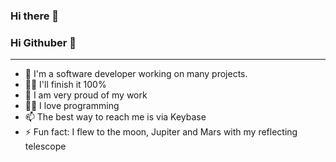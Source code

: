 ### Hi there 👋
### Hi Githuber 👋
----------
- 🔭 I'm a software developer working on many projects.
- 🕵️‍♀️ I'll finish it 100%
- 🧸 I am very proud of my work
- 🧑‍💻 I love programming
- 📫 The best way to reach me is via Keybase
- ⚡ Fun fact: I flew to the moon, Jupiter and Mars with my reflecting telescope

<!--
**bylickilabs/bylickilabs** is a ✨ _special_ ✨ repository because its `README.md` (this file) appears on your GitHub profile.

Here are some ideas to get you started:
-->
